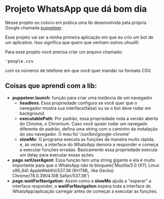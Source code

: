 # Projeto WhatsApp que dá bom dia

Nesse projeto eu coloco em prática uma lib desenvolvida pela própria Google chamada [puppeteer](https://github.com/puppeteer/puppeteer).

Esse projeto vai ser a minha primeira aplicação em que eu crio um bot de um aplicativo. Isso significa que quero que venham outros uhuullll.

Para esse projeto você precisa criar um arquivo chamado: <PRE>'people.csv</PRE> com os números de telefone em que você quer mandar no formato CSV.

## Coisas que aprendi com a lib:

- **puppeteer.launch**: função para criar uma instância de um navegador
    - **headless**: Essa propriedade configura se você quer que o navegador mostra sua interface(false) ou se o bot deve rodar em background. 
    - **executablePath**: Por padrão, essa propriedade roda a versão aberta do Chrome, o Chromium. Caso você quiser rodar um navegado diferente do padrão, defina uma string com o caminho da instalação do seu navegador. O meu foi '/usr/bin/google-chrome'
    - **slowMo**: O programa executa as funções de maneira muito rápida, e, às vezes, a interface do WhatsApp demora a responder e começa a executar funções erradas. Basicamente essa propriedade executa um delay para executar essas ações.
- **page.setUserAgent**: Essa função tem uma string gigante e ela é muito importante para que o WhatsApp não te bloqueie('Mozilla/5.0 (X11; Linux x86_64) AppleWebKit/537.36 (KHTML, like Gecko) Chrome/78.0.3904.108 Safari/537.36')
- **page.waitForNavigation**: Assim como a **slowMo** ajuda a "esperar" a interface responder, a **waitForNavigation** espera toda a interface do WhatsApp/aplicação carregar antes de começar a executar as funções.